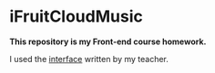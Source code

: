 # iFruitCloudMusic

**This repository is my Front-end course homework.**

I used the [interface](https://github.com/Binaryify/NeteaseCloudMusicApi) written by my teacher. 
